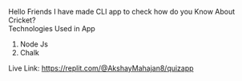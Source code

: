 Hello Friends I have made CLI app to check how do you Know About Cricket?        
Technologies Used in App
1. Node Js
2. Chalk

Live Link:
https://replit.com/@AkshayMahajan8/quizapp


   


